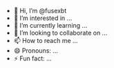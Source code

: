 - 👋 Hi, I’m @fusexbt
- 👀 I’m interested in ...
- 🌱 I’m currently learning ...
- 💞️ I’m looking to collaborate on ...
- 📫 How to reach me ...
- 😄 Pronouns: ...
- ⚡ Fun fact: ...

<!---
fusexbt/fusexbt is a ✨ special ✨ repository because its `README.md` (this file) appears on your GitHub profile.
You can click the Preview link to take a look at your changes.
--->
